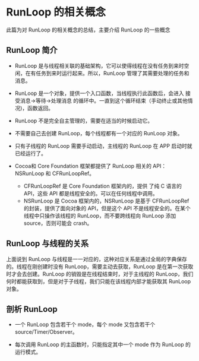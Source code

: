 # RunLoop 的相关概念
此篇为对 RunLoop 的相关概念的总结，主要介绍 RunLoop 的一些概念

## RunLoop 简介
* RunLoop 是与线程相关联的基础架构，它可以使得线程在没有任务到来时空闲，在有任务到来时运行起来。所以，RunLoop 管理了其需要处理的任务和消息。

* RunLoop 是一个对象，提供一个入口函数，当线程执行此函数后，会进入 接受消息->等待->处理消息 的循环中。一直到这个循环结束（手动终止或其他情况)，函数返回。

* RunLoop 不是完全自主管理的，需要在适当的时候启动它。

* 不需要自己去创建 RunLoop，每个线程都有一个对应的 RunLoop 对象。

* 只有子线程的 RunLoop 需要手动启动，主线程的 RunLoop 在 APP 启动时就已经运行了。

* Cocoa和 Core Foundation 框架都提供了 RunLoop 相关的 API：NSRunLoop 和 CFRunLoopRef。
    * CFRunLoopRef 是 Core Foundation 框架内的，提供 了纯 C 语言的 API，这些 API 都是线程安全的。可以在任何线程中调用。
    * NSRunLoop 是 Cocoa 框架内的，NSRunLoop 是基于 CFRunLoopRef 的封装，提供了面向对象的 API，但是这个 API 不是线程安全的。在某个线程中只操作该线程的 RunLoop，而不要跨线程向 RunLoop 添加 source，否则可能会 crash。

## RunLoop 与线程的关系

上面说到 RunLoop 与线程是一一对应的，这种对应关系是通过全局的字典保存的。线程在刚创建时没有 RunLoop，需要主动去获取，RunLoop 是在第一次获取时才会去创建。RunLoop 的销毁是在线程结束时，对于主线程的 RunLoop，我们何时都能获取到，但是对于子线程，我们只能在该线程内部才能获取其 RunLoop 对象。

## 剖析 RunLoop
* 一个 RunLoop 包含若干个 mode，每个 mode 又包含若干个 source/Timer/Observer。

* 每次调用 RunLoop 的主函数时，只能指定其中一个 mode 作为 RunLoop 的运行模式。
